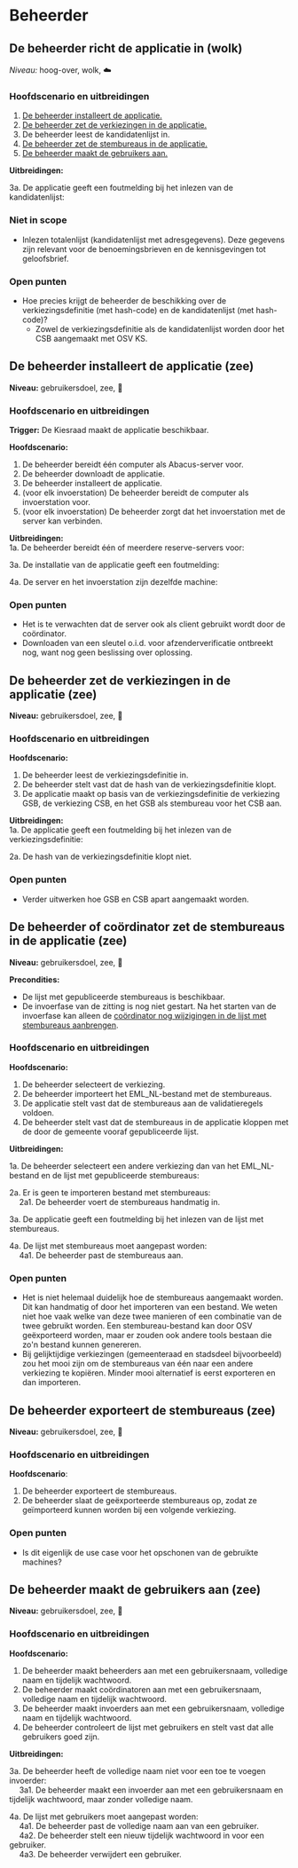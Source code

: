 # Beheerder

## De beheerder richt de applicatie in (wolk)

_Niveau:_ hoog-over, wolk, ☁️

### Hoofdscenario en uitbreidingen

1. [De beheerder installeert de applicatie.](#de-beheerder-installeert-de-applicatie-zee)
2. [De beheerder zet de verkiezingen in de applicatie.](#de-beheerder-zet-de-verkiezingen-in-de-applicatie-zee)
3. De beheerder leest de kandidatenlijst in.
4. [De beheerder zet de stembureaus in de applicatie.](#de-beheerder-zet-de-stembureaus-in-de-applicatie-zee)
5. [De beheerder maakt de gebruikers aan.](#de-beheerder-maakt-de-gebruikers-aan-zee)

__Uitbreidingen:__  

3a. De applicatie geeft een foutmelding bij het inlezen van de kandidatenlijst:

### Niet in scope

- Inlezen totalenlijst (kandidatenlijst met adresgegevens). Deze gegevens zijn relevant voor de benoemingsbrieven en de kennisgevingen tot geloofsbrief.

### Open punten
- Hoe precies krijgt de beheerder de beschikking over de verkiezingsdefinitie (met hash-code) en de kandidatenlijst (met hash-code)?
  - Zowel de verkiezingsdefinitie als de kandidatenlijst worden door het CSB aangemaakt met OSV KS.


## De beheerder installeert de applicatie (zee)

__Niveau:__ gebruikersdoel, zee, 🌊

### Hoofdscenario en uitbreidingen

__Trigger:__ De Kiesraad maakt de applicatie beschikbaar.

__Hoofdscenario:__

1. De beheerder bereidt één computer als Abacus-server voor.
2. De beheerder downloadt de applicatie.
3. De beheerder installeert de applicatie.
4. (voor elk invoerstation) De beheerder bereidt de computer als invoerstation voor.
5. (voor elk invoerstation) De beheerder zorgt dat het invoerstation met de server kan verbinden.

__Uitbreidingen:__  
1a. De beheerder bereidt één of meerdere reserve-servers voor:

3a. De installatie van de applicatie geeft een foutmelding:

4a. De server en het invoerstation zijn dezelfde machine:

### Open punten

- Het is te verwachten dat de server ook als client gebruikt wordt door de coördinator.
- Downloaden van een sleutel o.i.d. voor afzenderverificatie ontbreekt nog, want nog geen beslissing over oplossing.


## De beheerder zet de verkiezingen in de applicatie (zee)

__Niveau:__ gebruikersdoel, zee, 🌊

### Hoofdscenario en uitbreidingen

__Hoofdscenario:__  
1. De beheerder leest de verkiezingsdefinitie in.
2. De beheerder stelt vast dat de hash van de verkiezingsdefinitie klopt.
3. De applicatie maakt op basis van de verkiezingsdefinitie de verkiezing GSB, de verkiezing CSB, en het GSB als stembureau voor het CSB aan.

__Uitbreidingen:__  
1a. De applicatie geeft een foutmelding bij het inlezen van de verkiezingsdefinitie:

2a. De hash van de verkiezingsdefinitie klopt niet.

### Open punten
- Verder uitwerken hoe GSB en CSB apart aangemaakt worden.


## De beheerder of coördinator zet de stembureaus in de applicatie (zee)

__Niveau:__ gebruikersdoel, zee, 🌊

__Precondities:__

- De lijst met gepubliceerde stembureaus is beschikbaar.
- De invoerfase van de zitting is nog niet gestart. Na het starten van de invoerfase kan alleen de [coördinator nog wijzigingen in de lijst met stembureaus aanbrengen](./gsb-eerste-zitting.md#de-coördinator-gsb-bewerkt-de-stembureaus-tijdens-de-eerste-of-nieuwe-zitting-zee).

### Hoofdscenario en uitbreidingen

__Hoofdscenario:__

1. De beheerder selecteert de verkiezing.
2. De beheerder importeert het EML_NL-bestand met de stembureaus.
3. De applicatie stelt vast dat de stembureaus aan de validatieregels voldoen.
4. De beheerder stelt vast dat de stembureaus in de applicatie kloppen met de door de gemeente vooraf gepubliceerde lijst.

__Uitbreidingen:__  

1a. De beheerder selecteert een andere verkiezing dan van het EML_NL-bestand en de lijst met gepubliceerde stembureaus:

2a. Er is geen te importeren bestand met stembureaus:  
&emsp; 2a1. De beheerder voert de stembureaus handmatig in.

3a. De applicatie geeft een foutmelding bij het inlezen van de lijst met stembureaus.

4a. De lijst met stembureaus moet aangepast worden:  
&emsp; 4a1. De beheerder past de stembureaus aan.

### Open punten

- Het is niet helemaal duidelijk hoe de stembureaus aangemaakt worden. Dit kan handmatig of door het importeren van een
  bestand. We weten niet hoe vaak welke van deze twee manieren of een combinatie van de twee gebruikt worden. Een
  stembureau-bestand kan door OSV geëxporteerd worden, maar er zouden ook andere tools bestaan die zo'n bestand kunnen
  genereren.
- Bij gelijktijdige verkiezingen (gemeenteraad en stadsdeel bijvoorbeeld) zou het mooi zijn om de stembureaus van één
  naar een andere verkiezing te kopiëren. Minder mooi alternatief is eerst exporteren en dan importeren.


## De beheerder exporteert de stembureaus (zee)

__Niveau:__ gebruikersdoel, zee, 🌊

### Hoofdscenario en uitbreidingen

__Hoofdscenario__:

1. De beheerder exporteert de stembureaus.
2. De beheerder slaat de geëxporteerde stembureaus op, zodat ze geïmporteerd kunnen worden bij een volgende verkiezing.

### Open punten

- Is dit eigenlijk de use case voor het opschonen van de gebruikte machines?

## De beheerder maakt de gebruikers aan (zee)

__Niveau:__ gebruikersdoel, zee, 🌊

### Hoofdscenario en uitbreidingen

__Hoofdscenario:__

1. De beheerder maakt beheerders aan met een gebruikersnaam, volledige naam en tijdelijk wachtwoord.
2. De beheerder maakt coördinatoren aan met een gebruikersnaam, volledige naam en tijdelijk wachtwoord.
3. De beheerder maakt invoerders aan met een gebruikersnaam, volledige naam en tijdelijk wachtwoord.
4. De beheerder controleert de lijst met gebruikers en stelt vast dat alle gebruikers goed zijn.

__Uitbreidingen:__

3a. De beheerder heeft de volledige naam niet voor een toe te voegen invoerder:  
&emsp; 3a1. De beheerder maakt een invoerder aan met een gebruikersnaam en tijdelijk wachtwoord, 
  maar zonder volledige naam.  

4a. De lijst met gebruikers moet aangepast worden:  
&emsp; 4a1. De beheerder past de volledige naam aan van een gebruiker.  
&emsp; 4a2. De beheerder stelt een nieuw tijdelijk wachtwoord in voor een gebruiker.  
&emsp; 4a3. De beheerder verwijdert een gebruiker.
